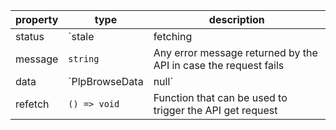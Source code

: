 | property  | type                                   | description                                                            |
| --------- | -------------------------------------- | ---------------------------------------------------------------------- |
| status    | `stale | fetching | success | error`   | Status of the current request                                          |
| message   | `string`                               | Any error message returned by the API in case the request fails        |
| data      | `PlpBrowseData | null`                 | Data object with the result from API Call                              |
| refetch   | `() => void`                           | Function that can be used to trigger the API get request               | 
